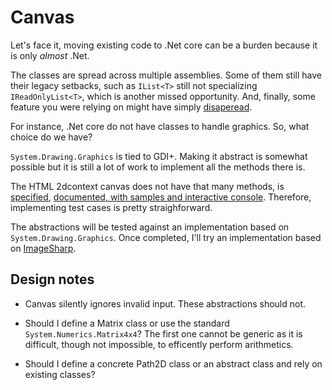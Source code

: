 # Canvas

Let's face it, moving existing code to .Net core can be a burden because it is only _almost_ .Net. 

The classes are spread across multiple assemblies.
 Some of them still have their legacy setbacks, such as `IList<T>` still not specializing `IReadOnlyList<T>`, which is another missed opportunity. 
And, finally, some feature you were relying on might have simply [disaperead](https://blogs.msdn.microsoft.com/dotnet/2016/02/10/porting-to-net-core/).

For instance, .Net core do not have classes to handle graphics.
So, what choice do we have? 

`System.Drawing.Graphics` is tied to GDI+. Making it abstract is somewhat possible but it is still a lot of work to implement all the methods there is.

The HTML 2dcontext canvas does not have that many methods, is [specified](https://html.spec.whatwg.org/multipage/scripting.html#2dcontext), [documented, with samples and interactive console](https://developer.mozilla.org/en-US/docs/Web/API/CanvasRenderingContext2D).
Therefore, implementing test cases is pretty straighforward.

The abstractions will be tested against an implementation based on `System.Drawing.Graphics`. Once completed, I'll try an implementation based on [ImageSharp](https://github.com/JimBobSquarePants/ImageSharp).

## Design notes

- Canvas silently ignores invalid input. These abstractions should not.

- Should I define a Matrix class or use the standard `System.Numerics.Matrix4x4`? The first one cannot be generic as it is difficult, though not impossible, to efficently perform arithmetics. 

- Should I define a concrete Path2D class or an abstract class and rely on existing classes?